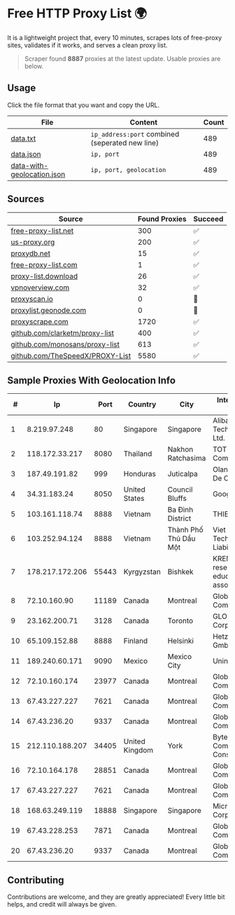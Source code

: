 
# Free HTTP Proxy List 🌍

It is a lightweight project that, every 10 minutes, scrapes lots of free-proxy sites, validates if it works, and serves a clean proxy list.


> Scraper found **8887** proxies at the latest update. Usable proxies are below.

## Usage

Click the file format that you want and copy the URL.


|File|Content|Count|
|----|-------|-----|
|[data.txt](https://raw.githubusercontent.com/themiralay/Proxy-List-World/master/data.txt)|`ip_address:port` combined (seperated new line)|489|
|[data.json](https://raw.githubusercontent.com/themiralay/Proxy-List-World/master/data.json)|`ip, port`|489|
|[data-with-geolocation.json](https://raw.githubusercontent.com/themiralay/Proxy-List-World/master/data-with-geolocation.json)|`ip, port, geolocation`|489|

## Sources

|Source|Found Proxies|Succeed|
|------|-------------|-------|
|[free-proxy-list.net](https://free-proxy-list.net)|300|✅|
|[us-proxy.org](https://www.us-proxy.org)|200|✅|
|[proxydb.net](http://proxydb.net)|15|✅|
|[free-proxy-list.com](https://free-proxy-list.com/?page=&port=&type%5B%5D=http&type%5B%5D=https&up_time=0&search=Search)|1|✅|
|[proxy-list.download](https://www.proxy-list.download/HTTP)|26|✅|
|[vpnoverview.com](https://vpnoverview.com/privacy/anonymous-browsing/free-proxy-servers)|32|✅|
|[proxyscan.io](https://www.proxyscan.io)|0|🚫|
|[proxylist.geonode.com](https://proxylist.geonode.com/api/proxy-list?limit=300&page=1&sort_by=lastChecked&sort_type=desc&protocols=http,https)|0|🚫|
|[proxyscrape.com](https://api.proxyscrape.com/v2/?request=displayproxies&protocol=http&timeout=10000&country=all&ssl=all&anonymity=all)|1720|✅|
|[github.com/clarketm/proxy-list](https://raw.githubusercontent.com/clarketm/proxy-list/master/proxy-list-raw.txt)|400|✅|
|[github.com/monosans/proxy-list](https://raw.githubusercontent.com/monosans/proxy-list/main/proxies/http.txt)|613|✅|
|[github.com/TheSpeedX/PROXY-List](https://raw.githubusercontent.com/TheSpeedX/PROXY-List/master/http.txt)|5580|✅|


## Sample Proxies With Geolocation Info

|#|Ip|Port|Country|City|Internet Service Provider|
|-|--|----|-------|----|-------------------------|
|1|8.219.97.248|80|Singapore|Singapore|Alibaba (US) Technology Co., Ltd.|
|2|118.172.33.217|8080|Thailand|Nakhon Ratchasima|TOT Public Company Limited|
|3|187.49.191.82|999|Honduras|Juticalpa|Olancho NET S.r.l. De C.V.|
|4|34.31.183.24|8050|United States|Council Bluffs|Google LLC|
|5|103.161.118.74|8888|Vietnam|Ba Đình District|THIENCO|
|6|103.252.94.124|8888|Vietnam|Thành Phố Thủ Dầu Một|Viet Digital Technology Liability Company|
|7|178.217.172.206|55443|Kyrgyzstan|Bishkek|KRENA - Kyrgyz research and education network association|
|8|72.10.160.90|11189|Canada|Montreal|GloboTech Communications|
|9|23.162.200.71|3128|Canada|Toronto|GLOBALTELEHOST Corp.|
|10|65.109.152.88|8888|Finland|Helsinki|Hetzner Online GmbH|
|11|189.240.60.171|9090|Mexico|Mexico City|Uninet S.A. de C.V.|
|12|72.10.160.174|23977|Canada|Montreal|GloboTech Communications|
|13|67.43.227.227|7621|Canada|Montreal|GloboTech Communications|
|14|67.43.236.20|9337|Canada|Montreal|GloboTech Communications|
|15|212.110.188.207|34405|United Kingdom|York|Bytemark Computer Consulting Ltd /19|
|16|72.10.164.178|28851|Canada|Montreal|GloboTech Communications|
|17|67.43.227.227|7621|Canada|Montreal|GloboTech Communications|
|18|168.63.249.119|18888|Singapore|Singapore|Microsoft Corporation|
|19|67.43.228.253|7871|Canada|Montreal|GloboTech Communications|
|20|67.43.236.20|9337|Canada|Montreal|GloboTech Communications|



## Contributing

Contributions are welcome, and they are greatly appreciated! Every
little bit helps, and credit will always be given.

